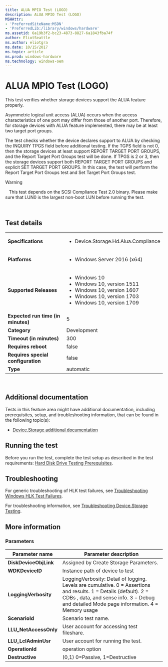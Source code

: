 ```yaml
---
title: ALUA MPIO Test (LOGO)
description: ALUA MPIO Test (LOGO)
MSHAttr:
- 'PreferredSiteName:MSDN'
- 'PreferredLib:/library/windows/hardware'
ms.assetid: 6a19b3f2-bc23-4873-8827-6a1843fba74f
author: EliotSeattle
ms.author: eliotgra
ms.date: 10/15/2017
ms.topic: article
ms.prod: windows-hardware
ms.technology: windows-oem
---
```


# <span id="p_hlk_test.849bcee9-3305-4889-9645-8c4470f60d9c"></span>ALUA MPIO Test (LOGO)


This test verifies whether storage devices support the ALUA feature properly.

Asymmetric logical unit access (ALUA) occurs when the access characteristics of one port may differ from those of another port. Therefore, for storage devices with ALUA feature implemented, there may be at least two target port groups.

The test checks whether the device declares support to ALUA by checking the INQUIRY TPGS field before additional testing. If the TGPS field is not 0, then the storage devices at least support REPORT TARGET PORT GROUPS, and the Report Target Port Groups test will be done. If TPGS is 2 or 3, then the storage devices support both REPORT TARGET PORT GROUPS and explicit SET TARGET PORT GROUPS. In this case, the test will perform the Report Target Port Groups test and Set Target Port Groups test.

>[!WARNING]
>  
This test depends on the SCSI Compliance Test 2.0 binary. Please make sure that LUN0 is the largest non-boot LUN before running the test.

 

## Test details
|||
|---|---|
| **Specifications**  | <ul><li>Device.Storage.Hd.Alua.Compliance</li></ul> |  
| **Platforms**   | <ul><li>Windows Server 2016 (x64)</li></ul> |
| **Supported Releases** | <ul><li>Windows 10</li><li>Windows 10, version 1511</li><li>Windows 10, version 1607</li><li>Windows 10, version 1703</li><li>Windows 10, version 1709</li></ul> |
|**Expected run time (in minutes)**| 5 |
|**Category**| Development |
|**Timeout (in minutes)**| 300 |
|**Requires reboot**| false |
|**Requires special configuration**| false |
|**Type**| automatic |

 

## <span id="Additional_documentation"></span><span id="additional_documentation"></span><span id="ADDITIONAL_DOCUMENTATION"></span>Additional documentation


Tests in this feature area might have additional documentation, including prerequisites, setup, and troubleshooting information, that can be found in the following topic(s):

-   [Device.Storage additional documentation](device-storage-additional-documentation.md)

## <span id="Running_the_test"></span><span id="running_the_test"></span><span id="RUNNING_THE_TEST"></span>Running the test


Before you run the test, complete the test setup as described in the test requirements: [Hard Disk Drive Testing Prerequisites](hard-disk-drive-testing-prerequisites.md).

## <span id="Troubleshooting"></span><span id="troubleshooting"></span><span id="TROUBLESHOOTING"></span>Troubleshooting


For generic troubleshooting of HLK test failures, see [Troubleshooting Windows HLK Test Failures](..\user\troubleshooting-windows-hlk-test-failures.md).

For troubleshooting information, see [Troubleshooting Device.Storage Testing](troubleshooting-devicestorage-testing.md).

## <span id="More_information"></span><span id="more_information"></span><span id="MORE_INFORMATION"></span>More information


### <span id="Parameters"></span><span id="parameters"></span><span id="PARAMETERS"></span>Parameters

| Parameter name         | Parameter description                                                                                                                                                                                          |
|------------------------|----------------------------------------------------------------------------------------------------------------------------------------------------------------------------------------------------------------|
| **DiskDeviceObjLink**  | Assigned by Create Storage Parameters.                                                                                                                                                                         |
| **WDKDeviceID**        | Instance path of device to test                                                                                                                                                                                |
| **LoggingVerbosity**   | LoggingVerbosity: Detail of logging. Levels are cumulative. 0 = Assertions and results. 1 = Details (default). 2 = CDBs , data, and sense info. 3 = Debug and detailed Mode page information. 4 = Memory usage |
| **ScenarioId**         | Scenario test name.                                                                                                                                                                                            |
| **LLU\_NetAccessOnly** | User account for accessing test fileshare.                                                                                                                                                                     |
| **LLU\_LclAdminUsr**   | User account for running the test.                                                                                                                                                                             |
| **OperationId**        | operation option                                                                                                                                                                                               |
| **Destructive**        | (0,1) 0=Passive, 1=Destructive                                                                                                                                                                                 |

 

 

 






